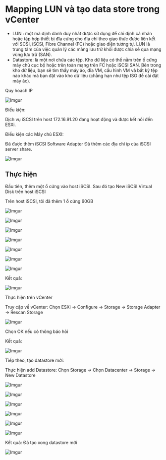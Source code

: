 # Mapping LUN và tạo data store trong vCenter

- LUN : một mã định danh duy nhất được sử dụng để chỉ định cá nhân hoặc tập hợp thiết bị đĩa cứng cho địa chỉ theo giao thức được liên kết với SCSI, iSCSI, Fibre Channel (FC) hoặc giao diện tương tự. LUN là trung tâm của việc quản lý các mảng lưu trữ khối được chia sẻ qua mạng vùng lưu trữ (SAN).
- Datastore: là một nơi chứa các tệp. Kho dữ liệu có thể nằm trên ổ cứng máy chủ cục bộ hoặc trên toàn mạng trên FC hoặc iSCSI SAN. Bên trong kho dữ liệu, bạn sẽ tìm thấy máy ảo, đĩa VM, cấu hình VM và bất kỳ tệp nào khác mà bạn đặt vào kho dữ liệu (chẳng hạn như tệp ISO để cài đặt máy ảo).

Quy hoạch IP

![Imgur](https://i.imgur.com/IBzyz75.png)

Điều kiện:

Dịch vụ iSCSI trên host 172.16.91.20 đang hoạt động và được kết nối đến ESXi.

Điều kiện các Máy chủ ESXI:

Đã được thêm iSCSI Software Adapter
Đã thêm các địa chỉ ip của iSCSI server share.

![Imgur](https://i.imgur.com/z1dtQiV.png)

## Thực hiện

Đầu tiên, thêm một ổ cứng vào host iSCSI. Sau đó tạo New iSCSI Virtual Disk trên host iSCSI

Trên host iSCSI, tôi đã thêm 1 ổ cứng 60GB

![Imgur](https://i.imgur.com/G646phP.png)

![Imgur](https://i.imgur.com/0nleVet.png)

![Imgur](https://i.imgur.com/9U6ZqSf.png)

![Imgur](https://i.imgur.com/n4KHE9k.png)

![Imgur](https://i.imgur.com/U8PLf06.png)

![Imgur](https://i.imgur.com/kte1uZk.png)

![Imgur](https://i.imgur.com/XVLDbuN.png)

Kết quả:

![Imgur](https://i.imgur.com/MNf9EJI.png)

Thực hiện trên vCenter

Truy cập về vCenter: Chọn ESXi -> Configure -> Storage -> Storage Adapter -> Rescan Storage

![Imgur](https://i.imgur.com/HvIIb4N.png)

Chọn OK nếu có thông báo hỏi

Kết quả:

![Imgur](https://i.imgur.com/cJ8G4wo.png)

Tiếp theo, tạo datastore mới:

Thực hiện add Datastore: Chọn Storage -> Chọn Datacenter -> Storage -> New Datastore

![Imgur](https://i.imgur.com/I0rh5uC.png)

![Imgur](https://i.imgur.com/2H6BSpg.png)

![Imgur](https://i.imgur.com/FN6NWsM.png)

![Imgur](https://i.imgur.com/UKHG2fO.png)

![Imgur](https://i.imgur.com/MwAAqv7.png)

![Imgur](https://i.imgur.com/pDSsaMN.png)

Kết quả: Đã tạo xong datastore mới

![Imgur](https://i.imgur.com/VeEqa27.png)

